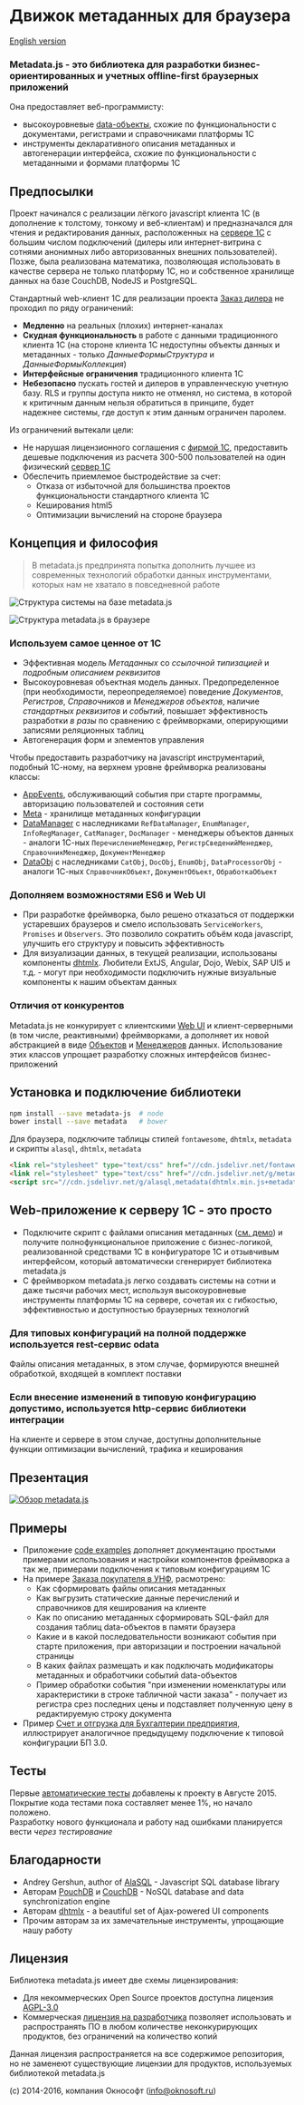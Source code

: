 # Движок метаданных для браузера

[English version](README.en.md)

### Metadata.js - это библиотека для разработки бизнес-ориентированных и учетных offline-first браузерных приложений
Она предоставляет веб-программисту:
- высокоуровневые [data-объекты](http://www.oknosoft.ru/upzp/apidocs/modules/metadata.html), схожие по функциональности с документами, регистрами и справочниками платформы 1С
- инструменты декларативного описания метаданных и автогенерации интерфейса, схожие по функциональности с метаданными и формами платформы 1С 

## Предпосылки
Проект начинался с реализации лёгкого javascript клиента 1С (в дополнение к толстому, тонкому и веб-клиентам) и предназначался для чтения и редактирования данных, расположенных на [сервере 1С](http://v8.1c.ru/overview/Term_000000033.htm) с большим числом подключений (дилеры или интернет-витрина с сотнями анонимных либо авторизованных внешних пользователей).
Позже, была реализована математика, позволяющая использовать в качестве сервера не только платформу 1С, но и собственное хранилище данных на базе CouchDB, NodeJS и PostgreSQL. 

Стандартный web-клиент 1С для реализации проекта [Заказ дилера](https://light.oknosoft.ru/) не проходил по ряду ограничений:
- **Медленно** на реальных (плохих) интернет-каналах
- **Скудная функциональность** в работе с данными традиционного клиента 1С (на стороне клиента 1С недоступны объекты данных и метаданных - только _ДанныеФормыСтруктура_ и _ДанныеФормыКоллекция_)
- **Интерфейсные ограничения** традиционного клиента 1С
- **Небезопасно** пускать гостей и дилеров в управленческую учетную базу. RLS и группы доступа никто не отменял, но система, в которой к критичным данным нельзя обратиться в принципе, будет надежнее системы, где доступ к этим данным ограничен паролем.

Из ограничений вытекали цели:
- Не нарушая лицензионного соглашения с [фирмой 1С](http://www.1c.ru/eng/title.htm), предоставить дешевые подключения из расчета 300-500 пользователей на один физический [сервер 1С](http://1c-dn.com/1c_enterprise/what_is_1c_enterprise/)
- Обеспечить приемлемое быстродействие за счет:
   + Отказа от избыточной для большинства проектов функциональности стандартного клиента 1С
   + Кеширования html5
   + Оптимизации вычислений на стороне браузера
   
## Концепция и философия
> В metadata.js предпринята попытка дополнить лучшее из современных технологий обработки данных инструментами, которых нам не хватало в повседневной работе

![Структура системы на базе metadata.js](examples/imgs/metadata_infrastructure.png)

![Структура metadata.js в браузере](examples/imgs/metadata_structure.png)
 
### Используем самое ценное от 1С
- Эффективная модель *Метаданных* со *ссылочной типизацией* и *подробным описанием реквизитов*
- Высокоуровневая объектная модель данных. Предопределенное (при необходимости, переопределяемое) поведение *Документов*, *Регистров*, *Справочников* и *Менеджеров объектов*, наличие *стандартных реквизитов* и *событий*, повышает эффективность разработки *в разы* по сравнению с фреймворками, оперирующими записями реляционных таблиц
- Автогенерация форм и элементов управления
 
Чтобы предоставить разработчику на javascript инструментарий, подобный 1С-ному, на верхнем уровне фреймворка реализованы классы:
- [AppEvents](http://www.oknosoft.ru/upzp/apidocs/classes/AppEvents.html), обслуживающий события при старте программы, авторизацию пользователей и состояния сети
- [Meta](http://www.oknosoft.ru/upzp/apidocs/classes/Meta.html) - хранилище метаданных конфигурации
- [DataManager](http://www.oknosoft.ru/upzp/apidocs/classes/DataManager.html) с наследниками `RefDataManager`, `EnumManager`, `InfoRegManager`, `CatManager`, `DocManager` - менеджеры объектов данных - аналоги 1С-ных `ПеречислениеМенеджер`, `РегистрСведенийМенеджер`, `СправочникМенеджер`, `ДокументМенеджер`
- [DataObj](http://www.oknosoft.ru/upzp/apidocs/classes/DataObj.html) с наследниками `CatObj`, `DocObj`, `EnumObj`, `DataProcessorObj` - аналоги 1С-ных `СправочникОбъект`, `ДокументОбъект`, `ОбработкаОбъект`

### Дополняем возможностями ES6 и Web UI
- При разработке фреймворка, было решено отказаться от поддержки устаревших браузеров и смело использовать `ServiceWorkers`, `Promises` и `Observers`. Это позволило сократить объём кода javascript, улучшить его структуру и повысить эффективность
- Для визуализации данных, в текущей реализации, использованы компоненты [dhtmlx](http://dhtmlx.com/). Любители ExtJS, Angular, Dojo, Webix, SAP UI5 и т.д. - могут при необходимости подключить нужные визуальные компоненты к нашим объектам данных
 
### Отличия от конкурентов
Metadata.js не конкурирует с клиентскими [Web UI](https://ru.wikipedia.org/wiki/%D0%A1%D1%80%D0%B0%D0%B2%D0%BD%D0%B5%D0%BD%D0%B8%D0%B5_%D0%BA%D0%B0%D1%80%D0%BA%D0%B0%D1%81%D0%BE%D0%B2_%D0%B2%D0%B5%D0%B1-%D0%BF%D1%80%D0%B8%D0%BB%D0%BE%D0%B6%D0%B5%D0%BD%D0%B8%D0%B9) и клиент-серверными (в том числе, реактивными) фреймворками, а дополняет их новой абстракцией в виде [Объектов](http://www.oknosoft.ru/upzp/apidocs/classes/DataObj.html) и [Менеджеров](http://www.oknosoft.ru/upzp/apidocs/classes/DataManager.html) данных. Использование этих классов упрощает разработку сложных интерфейсов бизнес-приложений

## Установка и подключение библиотеки

```bash
npm install --save metadata-js  # node
bower install --save metadata   # bower
```

Для браузера, подключите таблицы стилей `fontawesome`, `dhtmlx`, `metadata` и скрипты `alasql`, `dhtmlx`, `metadata`  

```html
<link rel="stylesheet" type="text/css" href="//cdn.jsdelivr.net/fontawesome/latest/css/font-awesome.min.css">
<link rel="stylesheet" type="text/css" href="//cdn.jsdelivr.net/g/metadata(dhx_web.css+metadata.css)">
<script src="//cdn.jsdelivr.net/g/alasql,metadata(dhtmlx.min.js+metadata.min.js)"></script>
```

## Web-приложение к серверу 1С - это просто
- Подключите скрипт с файлами описания метаданных ([см. демо](examples/unf)) и получите полнофункциональное приложение с бизнес-логикой, реализованной средствами 1С в конфигураторе 1С и отзывчивым интерфейсом, который автоматически сгенерирует библиотека metadata.js
- С фреймворком metadata.js легко создавать системы на сотни и даже тысячи рабочих мест, используя высокоуровневые инструменты платформы 1С на сервере, сочетая их с гибкостью, эффективностью и доступностью браузерных технологий

### Для типовых конфигураций на полной поддержке используется rest-сервис odata
Файлы описания метаданных, в этом случае, формируются внешней обработкой, входящей в комплект поставки

### Если внесение изменений в типовую конфигурацию допустимо, используется http-сервис библиотеки интеграции
На клиенте и сервере в этом случае, доступны дополнительные функции оптимизации вычислений, трафика и кеширования

## Презентация
[![Обзор metadata.js](examples/imgs/metadata_slideshare.jpg)](http://www.slideshare.net/ssuser7ad218/metadatajs)

## Примеры
- Приложение [code examples](examples/codex) дополняет документацию простыми примерами использования и настройки компонентов фреймворка а так же, примерами подключения к типовым конфигурациям 1С  
- На примере [Заказа покупателя в УНФ](examples/unf), расмотрено:
   + Как сформировать файлы описания метаданных
   + Как выгрузить статические данные перечислений и справочников для кеширования на клиенте
   + Как по описанию метаданных сформировать SQL-файл для создания таблиц data-объектов в памяти браузера
   + Какие и в какой последовательности возникают события при старте приложения, при авторизации и построении начальной страницы
   + В каких файлах размещать и как подключать модификаторы метаданных и обработчики событий data-объектов
   + Пример обработки события "при изменении номенклатуры или характеристики в строке табличной части заказа" - получает из регистра срез последних цены и подставляет полученную цену в редактируемую строку документа
- Пример [Счет и отгрузка для Бухгалтерии предприятия](examples/accounting), иллюстрирует аналогичное предыдущему подключение к типовой конфигурации БП 3.0. 

## Тесты
Первые [автоматические тесты](spec) добавлены к проекту в Августе 2015. Покрытие кода тестами пока составляет менее 1%, но начало положено.<br />Разработку нового функционала и работу над ошибками планируется вести _через тестирование_ 

## Благодарности
- Andrey Gershun, author of [AlaSQL](https://github.com/agershun/alasql) - Javascript SQL database library
- Авторам [PouchDB](http://pouchdb.com/) и [CouchDB](http://couchdb.apache.org/) - NoSQL database and data synchronization engine
- Авторам [dhtmlx](http://dhtmlx.com/) - a beautiful set of Ajax-powered UI components
- Прочим авторам за их замечательные инструменты, упрощающие нашу работу

## Лицензия
Библиотека metadata.js имеет две схемы лицензирования:
- Для некоммерческих Open Source проектов доступна лицензия [AGPL-3.0](http://licenseit.ru/wiki/index.php/GNU_Affero_General_Public_License_version_3)
- Коммерческая [лицензия на разработчика](http://www.oknosoft.ru/programmi-oknosoft/metadata.html) позволяет использовать и распространять ПО в любом количестве неконкурирующих продуктов, без ограничений на количество копий

Данная лицензия распространяется на все содержимое репозитория, но не заменеют существующие лицензии для продуктов, используемых библиотекой metadata.js

(c) 2014-2016, компания Окнософт (info@oknosoft.ru)